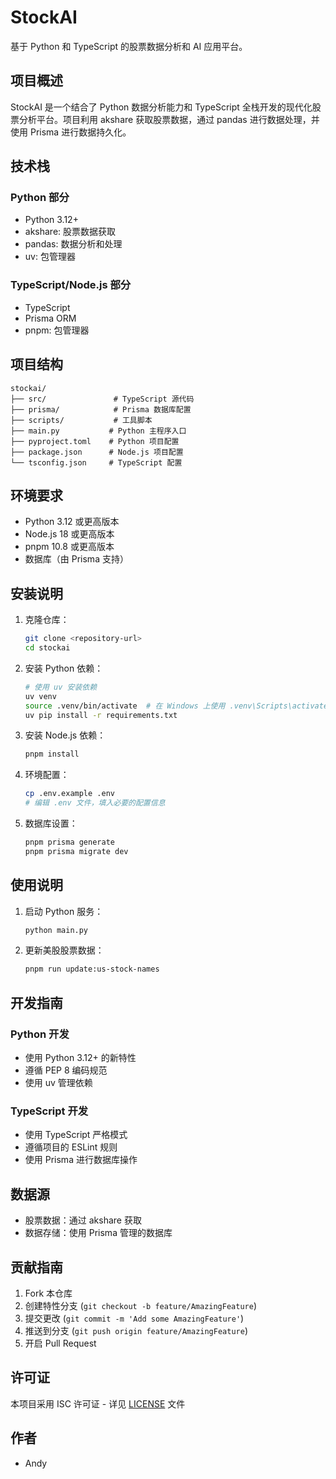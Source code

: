 # StockAI

基于 Python 和 TypeScript 的股票数据分析和 AI 应用平台。

## 项目概述

StockAI 是一个结合了 Python 数据分析能力和 TypeScript 全栈开发的现代化股票分析平台。项目利用 akshare 获取股票数据，通过 pandas 进行数据处理，并使用 Prisma 进行数据持久化。

## 技术栈

### Python 部分
- Python 3.12+
- akshare: 股票数据获取
- pandas: 数据分析和处理
- uv: 包管理器

### TypeScript/Node.js 部分
- TypeScript
- Prisma ORM
- pnpm: 包管理器

## 项目结构

```
stockai/
├── src/               # TypeScript 源代码
├── prisma/            # Prisma 数据库配置
├── scripts/           # 工具脚本
├── main.py           # Python 主程序入口
├── pyproject.toml    # Python 项目配置
├── package.json      # Node.js 项目配置
└── tsconfig.json     # TypeScript 配置
```

## 环境要求

- Python 3.12 或更高版本
- Node.js 18 或更高版本
- pnpm 10.8 或更高版本
- 数据库（由 Prisma 支持）

## 安装说明

1. 克隆仓库：
   ```bash
   git clone <repository-url>
   cd stockai
   ```

2. 安装 Python 依赖：
   ```bash
   # 使用 uv 安装依赖
   uv venv
   source .venv/bin/activate  # 在 Windows 上使用 .venv\Scripts\activate
   uv pip install -r requirements.txt
   ```

3. 安装 Node.js 依赖：
   ```bash
   pnpm install
   ```

4. 环境配置：
   ```bash
   cp .env.example .env
   # 编辑 .env 文件，填入必要的配置信息
   ```

5. 数据库设置：
   ```bash
   pnpm prisma generate
   pnpm prisma migrate dev
   ```

## 使用说明

1. 启动 Python 服务：
   ```bash
   python main.py
   ```

2. 更新美股股票数据：
   ```bash
   pnpm run update:us-stock-names
   ```

## 开发指南

### Python 开发

- 使用 Python 3.12+ 的新特性
- 遵循 PEP 8 编码规范
- 使用 uv 管理依赖

### TypeScript 开发

- 使用 TypeScript 严格模式
- 遵循项目的 ESLint 规则
- 使用 Prisma 进行数据库操作

## 数据源

- 股票数据：通过 akshare 获取
- 数据存储：使用 Prisma 管理的数据库

## 贡献指南

1. Fork 本仓库
2. 创建特性分支 (`git checkout -b feature/AmazingFeature`)
3. 提交更改 (`git commit -m 'Add some AmazingFeature'`)
4. 推送到分支 (`git push origin feature/AmazingFeature`)
5. 开启 Pull Request

## 许可证

本项目采用 ISC 许可证 - 详见 [LICENSE](LICENSE) 文件

## 作者

- Andy
